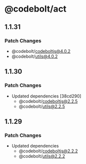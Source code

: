 # @codebolt/act

## 1.1.31

### Patch Changes

- @codebolt/codeboltjs@4.0.2
- @codebolt/utils@4.0.2

## 1.1.30

### Patch Changes

- Updated dependencies [38cd290]
  - @codebolt/codeboltjs@2.2.5
  - @codebolt/utils@2.2.5

## 1.1.29

### Patch Changes

- Updated dependencies
  - @codebolt/codeboltjs@2.2.2
  - @codebolt/utils@2.2.2
